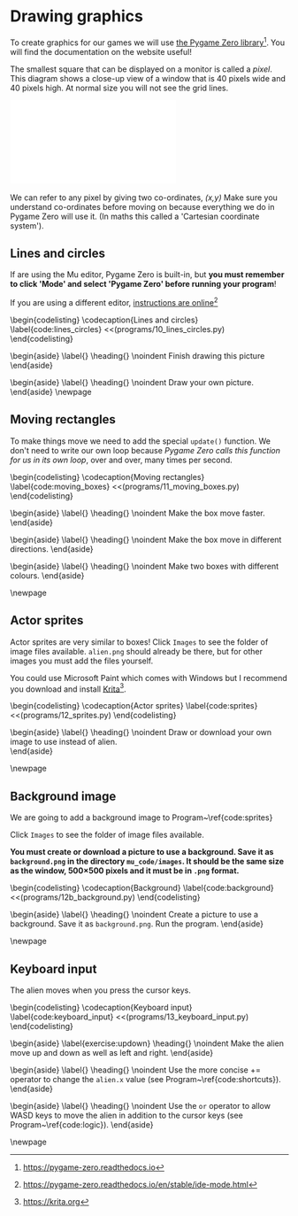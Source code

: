 # Drawing graphics

To create graphics for our games we will use [the Pygame Zero library](https://pygame-zero.readthedocs.io)[^f1]. You will find the documentation on the website useful!

[^f1]: https://pygame-zero.readthedocs.io

The smallest square that can be displayed on a monitor is called a *pixel*. This diagram shows a close-up view
of a window that is 40 pixels wide and 40 pixels high.  At normal size you will not see the grid lines.

![Model View Controller](images/figures/pixelgrid.pdf)

We can refer to any pixel by giving two co-ordinates, *(x,y)* Make sure you understand co-ordinates before moving on
because everything we do in Pygame Zero will use it.  (In maths this called a 'Cartesian coordinate system').

## Lines and circles

If are using the Mu editor, Pygame Zero is built-in, but **you must remember to click 'Mode' and select 'Pygame Zero' before running your program**!

If you are using a different editor, [instructions are online](https://pygame-zero.readthedocs.io/en/stable/ide-mode.html)[^f2]

[^f2]: https://pygame-zero.readthedocs.io/en/stable/ide-mode.html

\begin{codelisting}
\codecaption{Lines and circles}
\label{code:lines_circles}
<<(programs/10_lines_circles.py)
\end{codelisting}

\begin{aside}
\label{}
\heading{}
\noindent Finish drawing this picture
\end{aside}

\begin{aside}
\label{}
\heading{}
\noindent Draw your own picture.
\end{aside}
\newpage

## Moving rectangles

To make things move we need to add the special `update()` function.
We don't need to write our own loop because *Pygame Zero calls this function for us in its own loop*, over and over, many times per second.

\begin{codelisting}
\codecaption{Moving rectangles}
\label{code:moving_boxes}
<<(programs/11_moving_boxes.py)
\end{codelisting}


\begin{aside}
\label{}
\heading{}
\noindent Make the box move faster.
\end{aside}

\begin{aside}
\label{}
\heading{}
\noindent Make the box move in different directions.
\end{aside}

\begin{aside}
\label{}
\heading{}
\noindent Make two boxes with different colours.
\end{aside}

\newpage

## Actor sprites

Actor sprites are very similar to boxes!
Click `Images` to see the folder of image files available.
`alien.png` should already be there, but
for other images you must add the files yourself.

You could use Microsoft Paint which comes with Windows but
I recommend you download and install [Krita](https://krita.org)[^f3].

[^f3]: https://krita.org

\begin{codelisting}
\codecaption{Actor sprites}
\label{code:sprites}
<<(programs/12_sprites.py)
\end{codelisting}

\begin{aside}
\label{}
\heading{}
\noindent Draw or download your own image to use instead of alien.  
\end{aside}


\newpage

## Background image

We are going to add a background image to  Program~\ref{code:sprites}

Click `Images` to see the folder of image files available.  

**You must create or download a picture
to use a background.  Save it as `background.png` in the directory `mu_code/images`.  It should be the same size as the window, 500×500 pixels and it must be in `.png` format.**

\begin{codelisting}
\codecaption{Background}
\label{code:background}
<<(programs/12b_background.py)
\end{codelisting}

\begin{aside}
\label{}
\heading{}
\noindent  Create a picture to use a background.  Save it as `background.png`.  Run the program.
\end{aside}

\newpage

## Keyboard input

The alien moves when you press the cursor keys.

\begin{codelisting}
\codecaption{Keyboard input}
\label{code:keyboard_input}
<<(programs/13_keyboard_input.py)
\end{codelisting}


\begin{aside}
\label{exercise:updown}
\heading{}
\noindent Make the alien move up and down as well as left and right.
\end{aside}

\begin{aside}
\label{}
\heading{}
\noindent Use the more concise += operator to change the `alien.x` value (see Program~\ref{code:shortcuts}).
\end{aside}

\begin{aside}
\label{}
\heading{}
\noindent  Use the `or` operator to allow WASD keys to move the alien in addition to the cursor keys (see Program~\ref{code:logic}).
\end{aside}

\newpage

